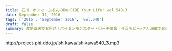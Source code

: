 ```yaml
---
title: 石川・ホンマ・ぶるんのBe-SIDE Your Life! vol.540-3
date: September 11, 2016
tags: ['2016', 'September 2016', 'vol.540']
draft: false
summary: 産地直送でお届け！パイセンモンスター・〇ーチ情報！今回もビー×さん満載でお送りしました。SAITO
---
```


http://project-phi.ddo.jp/ishikawa/ishikawa540_3.mp3